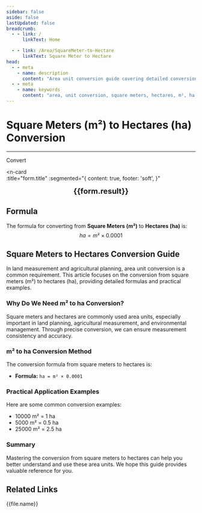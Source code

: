 ```yaml
---
sidebar: false
aside: false
lastUpdated: false
breadcrumb:
  - - link: /
      linkText: Home

  - - link: /Area/SquareMeter-to-Hectare
      linkText: Square Meter to Hectare
head:
  - - meta
    - name: description
      content: "Area unit conversion guide covering detailed conversion formulas and explanations from square meters (m²) to hectares (ha)."
  - - meta
    - name: keywords
      content: "area, unit conversion, square meters, hectares, m², ha, square meters to hectares, area conversion guide, square meters to hectare conversion, m² to ha conversion, square meters to hectares, meter square to hectares, square meters hectares converter, m² to ha, square meters convert hectares, meter square to hectares, square meters to hectares conversion, m² hectares conversion, square meters hectares calculation, meter square hectares conversion, square meters convert hectares, m² to hectares, square meters hectares converter, meter square to hectares conversion, square meters hectares conversion formula, m² convert hectares, square meters to hectares calculation, meter square convert hectares, square meters hectares conversion table, m² hectares conversion, square meters to hectares calculation, meter square hectares conversion, square meters to hectares conversion tool, m² to hectares conversion, square meters hectares unit conversion, area conversion"
---
```

# Square Meters (m²) to Hectares (ha) Conversion
---
<script setup>
import { onMounted, reactive, inject, ref } from 'vue'
import { NButton, NForm, NFormItem, NInput, NInputNumber, NSelect, NCard, useMessage,NGrid ,NGi } from 'naive-ui'
import { defineClientComponent } from 'vitepress'
import { Area } from '../files';
const seoKey = [
  'square meters to hectares conversion',
  'm² to ha conversion',
  'square meters to hectares',
  'meter square to hectares',
  'square meters hectares converter',
  'm² to ha',
  'square meters convert hectares',
  'meter square to hectares',
  'square meters to hectares conversion',
  'm² hectares conversion',
  'square meters hectares calculation',
  'meter square hectares conversion',
  'square meters convert hectares',
  'm² to hectares',
  'square meters hectares converter',
  'meter square to hectares conversion',
  'square meters hectares conversion formula',
  'm² convert hectares',
  'square meters to hectares calculation',
  'meter square convert hectares',
  'square meters hectares conversion table',
  'm² hectares conversion',
  'square meters to hectares calculation',
  'meter square hectares conversion',
  'square meters to hectares conversion tool',
  'm² to hectares conversion',
  'square meters hectares unit conversion',
  'area conversion'
]
const convert = inject('convert')

const form = reactive({
  number: null,
  result: '',
  title: 'Square Meters (m²) to Hectares (ha) Conversion',
})

const convertHandler = () => {
  if (form.number !== null && !isNaN(form.number)) {
    const convertedValue = parseFloat(form.number) * 0.0001
    form.result = `${form.number}m² = ${convertedValue}ha`
  } else {
    form.result = 'Please enter a valid number.'
  }
}
</script>

<n-form size="large" :model="form">
  <n-form-item label="Square Meters (m²)">
    <n-input-number v-model:value="form.number" placeholder="Enter square meters" style="width: 100%" />
  </n-form-item>
  <n-form-item>
    <n-button type="info" @click="convertHandler" block>Convert</n-button>
  </n-form-item>
</n-form>

<n-card  
  :title="form.title"
  :segmented="{
    content: true,
    footer: 'soft',
  }"
>
  <div  style="text-align:center;font-size:20px;">
    <strong>{{form.result}}</strong>
  </div>
    <template #footer>
    <div>
      <span v-for="item of seoKey">{{item}}, </span>
    </div>
  </template>
</n-card>

## Formula

The formula for converting from **Square Meters (m²)** to **Hectares (ha)** is:
$$ ha = m² \times 0.0001 $$

## Square Meters to Hectares Conversion Guide

In land measurement and agricultural planning, area unit conversion is a common requirement. This article focuses on the conversion from square meters (m²) to hectares (ha), providing detailed formulas and practical examples.

### Why Do We Need m² to ha Conversion?

Square meters and hectares are commonly used area units, especially important in land planning, agricultural measurement, and environmental management. Through precise conversion, we can ensure measurement consistency and accuracy.

### m² to ha Conversion Method

The conversion formula from square meters to hectares is:

- **Formula:** `ha = m² × 0.0001`

### Practical Application Examples

Here are some common conversion examples:

- 10000 m² = 1 ha
- 5000 m² = 0.5 ha
- 25000 m² = 2.5 ha

### Summary

Mastering the conversion from square meters to hectares can help you better understand and use these area units. We hope this guide provides valuable reference for you.

## Related Links
<n-grid x-gap="12" :cols="2">
  <n-gi v-for="(file, index) in Area" :key="index">
    <n-button
      text
      tag="a"
      :href="file.path"
      type="info"
    >
      {{file.name}}
    </n-button>
  </n-gi>
</n-grid>